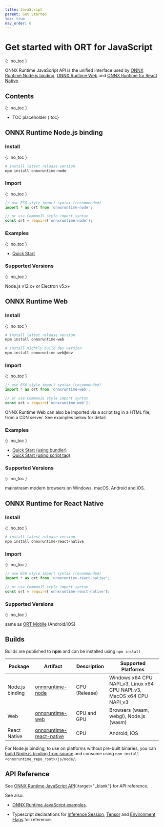 ```yaml
---
title: JavaScript
parent: Get Started
toc: true
nav_order: 6
---
```


# Get started with ORT for JavaScript
{: .no_toc }

ONNX Runtime JavaScript API is the unified interface used by [ONNX Runtime Node.js binding](https://github.com/microsoft/onnxruntime/tree/master/js/node), [ONNX Runtime Web](https://github.com/microsoft/onnxruntime/tree/master/js/web) and [ONNX Runtime for React Native](https://github.com/microsoft/onnxruntime/tree/master/js/react_native).

## Contents
{: .no_toc }

* TOC placeholder
{:toc}

## ONNX Runtime Node.js binding

### Install
{: .no_toc }

```bash
# install latest release version
npm install onnxruntime-node
```

### Import
{: .no_toc }

```js
// use ES6 style import syntax (recommended)
import * as ort from 'onnxruntime-node';
```
```js
// or use CommonJS style import syntax
const ort = require('onnxruntime-node');
```

### Examples
{: .no_toc }

- [Quick Start](https://github.com/microsoft/onnxruntime-inference-examples/tree/main/js/quick-start_onnxruntime-node)

### Supported Versions
{: .no_toc }

Node.js v12.x+ or Electron v5.x+

## ONNX Runtime Web

### Install
{: .no_toc }

```bash
# install latest release version
npm install onnxruntime-web

# install nightly build dev version
npm install onnxruntime-web@dev
```

### Import
{: .no_toc }

```js
// use ES6 style import syntax (recommended)
import * as ort from 'onnxruntime-web';
```
```js
// or use CommonJS style import syntax
const ort = require('onnxruntime-web');
```
ONNX Runtime Web can also be imported via a script tag in a HTML file, from a CDN server. See examples below for detail.

### Examples
{: .no_toc }

- [Quick Start (using bundler)](https://github.com/microsoft/onnxruntime-inference-examples/tree/main/js/quick-start_onnxruntime-web-bundler)
- [Quick Start (using script tag)](https://github.com/microsoft/onnxruntime-inference-examples/tree/main/js/quick-start_onnxruntime-web-script-tag)

### Supported Versions
{: .no_toc }

mainstream modern browsers on Windows, macOS, Android and iOS.

## ONNX Runtime for React Native

### Install
{: .no_toc }

```bash
# install latest release version
npm install onnxruntime-react-native
```

### Import
{: .no_toc }

```js
// use ES6 style import syntax (recommended)
import * as ort from 'onnxruntime-react-native';
```
```js
// or use CommonJS style import syntax
const ort = require('onnxruntime-react-native');
```

### Supported Versions
{: .no_toc }

same as [ORT Mobile](./with-mobile) (Android/iOS)

## Builds

Builds are published to **npm** and can be installed using `npm install`

| Package | Artifact  | Description | Supported Platforms |
|---------|-----------|-------------|---------------------|
|Node.js binding|[onnxruntime-node](https://www.npmjs.com/package/onnxruntime-node)|CPU (Release)| Windows x64 CPU NAPI_v3, Linux x64 CPU NAPI_v3, MacOS x64 CPU NAPI_v3|
|Web|[onnxruntime-web](https://www.npmjs.com/package/onnxruntime-web)|CPU and GPU|Browsers (wasm, webgl), Node.js (wasm)|
|React Native|[onnxruntime-react-native](https://www.npmjs.com/package/onnxruntime-react-native)|CPU|Android, iOS|

For Node.js binding, to use on platforms without pre-built binaries, you can [build Node.js binding from source](../build/inferencing.md#apis-and-language-bindings) and consume using `npm install <onnxruntime_repo_root>/js/node/`.

## API Reference

See [ONNX Runtime JavaScript API](../api/js/index.html){:target="_blank"} for API reference.

See also:

- [ONNX Runtime JavaScript examples](https://github.com/microsoft/onnxruntime-inference-examples/tree/main/js).

- Typescript declarations for [Inference Session](https://github.com/microsoft/onnxruntime/blob/master/js/common/lib/inference-session.ts), [Tensor](https://github.com/microsoft/onnxruntime/blob/master/js/common/lib/tensor.ts) and [Environment Flags](https://github.com/microsoft/onnxruntime/blob/master/js/common/lib/env.ts) for reference.

